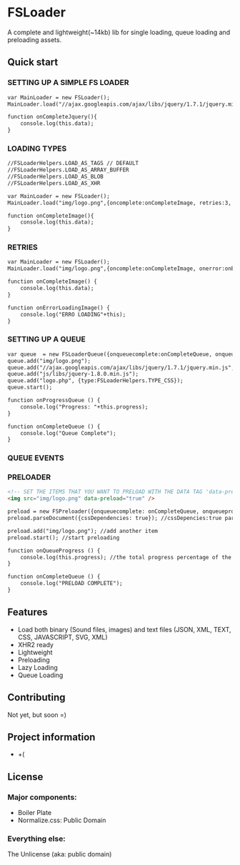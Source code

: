# FSLoader

 A complete and lightweight(~14kb) lib for single loading, queue loading and preloading assets.

## Quick start

### SETTING UP A SIMPLE FS LOADER

```html
var MainLoader = new FSLoader();
MainLoader.load("//ajax.googleapis.com/ajax/libs/jquery/1.7.1/jquery.min.js",{oncomplete:onCompleteJquery});

function onCompleteJquery(){
    console.log(this.data);
}
```

### LOADING TYPES

```html
//FSLoaderHelpers.LOAD_AS_TAGS // DEFAULT
//FSLoaderHelpers.LOAD_AS_ARRAY_BUFFER
//FSLoaderHelpers.LOAD_AS_BLOB
//FSLoaderHelpers.LOAD_AS_XHR

var MainLoader = new FSLoader();
MainLoader.load("img/logo.png",{oncomplete:onCompleteImage, retries:3, loadingType: FSLoaderHelpers.LOAD_AS_BLOB});

function onCompleteImage(){
    console.log(this.data);
}
```

### RETRIES

```html
var MainLoader = new FSLoader();
MainLoader.load("img/logo.png",{oncomplete:onCompleteImage, onerror:onErrorLoadingImage, retries:3});

function onCompleteImage() {
    console.log(this.data);
}

function onErrorLoadingImage() {
    console.log("ERRO LOADING"+this);
}
```

### SETTING UP A QUEUE

```html
var queue  = new FSLoaderQueue({onqueuecomplete:onCompleteQueue, onqueueprogress:onProgressQueue);
queue.add("img/logo.png");
queue.add("//ajax.googleapis.com/ajax/libs/jquery/1.7.1/jquery.min.js", {id:"jquery-external", oncomplete:onCompletejQuery});
queue.add("js/libs/jquery-1.8.0.min.js");
queue.add("logo.php", {type:FSLoaderHelpers.TYPE_CSS});
queue.start();

function onProgressQueue () {
    console.log("Progress: "+this.progress);
}

function onCompleteQueue () {
    console.log("Queue Complete");
}

```


### QUEUE EVENTS

### PRELOADER

```html
<!-- SET THE ITEMS THAT YOU WANT TO PRELOAD WITH THE DATA TAG 'data-preload="true"' -->
<img src="img/logo.png" data-preload="true" />
```

```html
preload = new FSPreloader({onqueuecomplete: onCompleteQueue, onqueueprogress: onQueueProgress, ignoreErrors: true});
preload.parseDocument({cssDependencies: true}); //cssDepencies:true parse the loaded CSS and load the background-images used

preload.add("img/logo.png"); //add another item
preload.start(); //start preloading

function onQueueProgress () {
    console.log(this.progress); //the total progress percentage of the loaded queue
}

function onCompleteQueue () {
    console.log("PRELOAD COMPLETE");
}

```


## Features

* Load both binary (Sound files, images) and text files (JSON, XML, TEXT, CSS, JAVASCRIPT, SVG, XML)
* XHR2 ready
* Lightweight
* Preloading
* Lazy Loading
* Queue Loading

## Contributing

Not yet, but soon =)


## Project information

* +(

## License

### Major components:

* Boiler Plate
* Normalize.css: Public Domain

### Everything else:

The Unlicense (aka: public domain)

